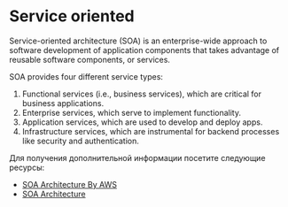 # Service oriented

Service-oriented architecture (SOA) is an enterprise-wide approach to software development of application components that takes advantage of reusable software components, or services.

SOA provides four different service types:

1. Functional services (i.e., business services), which are critical for business applications.
2. Enterprise services, which serve to implement functionality.
3. Application services, which are used to develop and deploy apps.
4. Infrastructure services, which are instrumental for backend processes like security and authentication.

Для получения дополнительной информации посетите следующие ресурсы:

- [SOA Architecture By AWS](https://aws.amazon.com/what-is/service-oriented-architecture/)
- [SOA Architecture](https://www.geeksforgeeks.org/service-oriented-architecture/)
